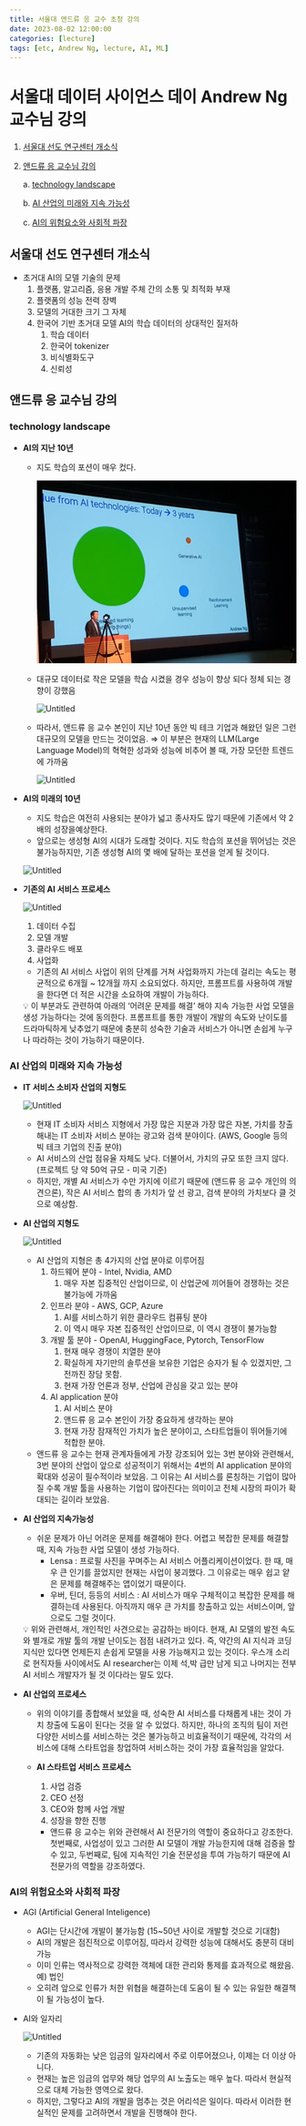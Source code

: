 ```yaml
---
title: 서울대 앤드류 응 교수 초청 강의
date: 2023-08-02 12:00:00
categories: [lecture]
tags: [etc, Andrew Ng, lecture, AI, ML]
---
```


# 서울대 데이터 사이언스 데이 Andrew Ng 교수님 강의

1. [서울대 선도 연구센터 개소식](#서울대-선도-연구센터-개소식)

2. [앤드류 응 교수님 강의](#technology-landscape)

    a. [technology landscape](#technology-landscape)
    
    b. [AI 산업의 미래와 지속 가능성](#ai-산업의-미래와-지속-가능성)
    
    c. [AI의 위험요소와 사회적 파장](#ai의-위험요소와-사회적-파장)


## 서울대 선도 연구센터 개소식

- 초거대 AI의 모델 기술의 문제
    1. 플랫폼, 알고리즘, 응용 개발 주체 간의 소통 및 최적화 부재
    2. 플랫폼의 성능 전력 장벽
    3. 모델의 거대한 크기 그 자체
    4. 한국어 기반 초거대 모델 AI의 학습 데이터의 상대적인 질저하
        1. 학습 데이터
        2. 한국어 tokenizer
        3. 비식별화도구
        4. 신뢰성

## 앤드류 응 교수님 강의

### technology landscape

- **AI의 지난 10년**
    - 지도 학습의 포션이 매우 컸다.
        
        ![Untitled](../assets/img/Untitled.png)
        
    - 대규모 데이터로 작은 모델을 학습 시켰을 경우 성능이 향상 되다 정체 되는 경향이 강했음
        
        ![Untitled](%E1%84%89%E1%85%A5%E1%84%8B%E1%85%AE%E1%86%AF%E1%84%83%E1%85%A2%20%E1%84%83%E1%85%A6%E1%84%8B%E1%85%B5%E1%84%90%E1%85%A5%20%E1%84%89%E1%85%A1%E1%84%8B%E1%85%B5%E1%84%8B%E1%85%A5%E1%86%AB%E1%84%89%E1%85%B3%20%E1%84%83%E1%85%A6%E1%84%8B%E1%85%B5%20Andrew%20Ng%20%E1%84%80%E1%85%AD%E1%84%89%E1%85%AE%E1%84%82%E1%85%B5%E1%86%B7%20%E1%84%80%E1%85%A1%208e55561cb6ba4eb8b318ce1f1ef5426c/Untitled%201.png)
        
    - 따라서, 앤드류 응 교수 본인이 지난 10년 동안 빅 테크 기업과 해왔던 일은 그런 대규모의 모델을 만드는 것이었음. ⇒ 이 부분은 현재의 LLM(Large Language Model)의 혁혁한 성과와 성능에 비추어 볼 때, 가장 모던한 트렌드에 가까움
        
        ![Untitled](%E1%84%89%E1%85%A5%E1%84%8B%E1%85%AE%E1%86%AF%E1%84%83%E1%85%A2%20%E1%84%83%E1%85%A6%E1%84%8B%E1%85%B5%E1%84%90%E1%85%A5%20%E1%84%89%E1%85%A1%E1%84%8B%E1%85%B5%E1%84%8B%E1%85%A5%E1%86%AB%E1%84%89%E1%85%B3%20%E1%84%83%E1%85%A6%E1%84%8B%E1%85%B5%20Andrew%20Ng%20%E1%84%80%E1%85%AD%E1%84%89%E1%85%AE%E1%84%82%E1%85%B5%E1%86%B7%20%E1%84%80%E1%85%A1%208e55561cb6ba4eb8b318ce1f1ef5426c/Untitled%202.png)
        
- **AI의 미래의 10년**
    - 지도 학습은 여전히 사용되는 분야가 넓고 종사자도 많기 때문에 기존에서 약 2배의 성장을예상한다.
    - 앞으로는 생성형 AI의 시대가 도래할 것이다. 지도 학습의 포션을 뛰어넘는 것은 불가능하지만, 기존 생성형 AI의 몇 배에 달하는 포션을 얻게 될 것이다.
    
    ![Untitled](%E1%84%89%E1%85%A5%E1%84%8B%E1%85%AE%E1%86%AF%E1%84%83%E1%85%A2%20%E1%84%83%E1%85%A6%E1%84%8B%E1%85%B5%E1%84%90%E1%85%A5%20%E1%84%89%E1%85%A1%E1%84%8B%E1%85%B5%E1%84%8B%E1%85%A5%E1%86%AB%E1%84%89%E1%85%B3%20%E1%84%83%E1%85%A6%E1%84%8B%E1%85%B5%20Andrew%20Ng%20%E1%84%80%E1%85%AD%E1%84%89%E1%85%AE%E1%84%82%E1%85%B5%E1%86%B7%20%E1%84%80%E1%85%A1%208e55561cb6ba4eb8b318ce1f1ef5426c/Untitled%203.png)
    

- **기존의 AI 서비스 프로세스**
    
    ![Untitled](%E1%84%89%E1%85%A5%E1%84%8B%E1%85%AE%E1%86%AF%E1%84%83%E1%85%A2%20%E1%84%83%E1%85%A6%E1%84%8B%E1%85%B5%E1%84%90%E1%85%A5%20%E1%84%89%E1%85%A1%E1%84%8B%E1%85%B5%E1%84%8B%E1%85%A5%E1%86%AB%E1%84%89%E1%85%B3%20%E1%84%83%E1%85%A6%E1%84%8B%E1%85%B5%20Andrew%20Ng%20%E1%84%80%E1%85%AD%E1%84%89%E1%85%AE%E1%84%82%E1%85%B5%E1%86%B7%20%E1%84%80%E1%85%A1%208e55561cb6ba4eb8b318ce1f1ef5426c/Untitled%204.png)
    
    1. 데이터 수집
    2. 모델 개발
    3. 클라우드 배포
    4. 사업화
    - 기존의 AI 서비스 사업이 위의 단계를 거쳐 사업화까지 가는데 걸리는 속도는 평균적으로 6개월 ~ 12개월 까지 소요되었다. 하지만, 프롬프트를 사용하여 개발을 한다면 더 적은 시간을 소요하여 개발이 가능하다.
    
    <aside>
    💡 이 부분과도 관련하여 아래의 ‘어려운 문제를 해결’ 해야 지속 가능한 사업 모델을 생성 가능하다는 것에 동의한다. 프롬프트를 통한 개발이 개발의 속도와 난이도를 드라마틱하게 낮추었기 때문에 충분히 성숙한 기술과 서비스가 아니면 손쉽게 누구나 따라하는 것이 가능하기 때문이다.
    
    </aside>
    

### AI 산업의 미래와 지속 가능성

- **IT 서비스 소비자 산업의 지형도**
    
    ![Untitled](%E1%84%89%E1%85%A5%E1%84%8B%E1%85%AE%E1%86%AF%E1%84%83%E1%85%A2%20%E1%84%83%E1%85%A6%E1%84%8B%E1%85%B5%E1%84%90%E1%85%A5%20%E1%84%89%E1%85%A1%E1%84%8B%E1%85%B5%E1%84%8B%E1%85%A5%E1%86%AB%E1%84%89%E1%85%B3%20%E1%84%83%E1%85%A6%E1%84%8B%E1%85%B5%20Andrew%20Ng%20%E1%84%80%E1%85%AD%E1%84%89%E1%85%AE%E1%84%82%E1%85%B5%E1%86%B7%20%E1%84%80%E1%85%A1%208e55561cb6ba4eb8b318ce1f1ef5426c/Untitled%205.png)
    
    - 현재 IT 소비자 서비스 지형에서 가장 많은 지분과 가장 많은 자본, 가치를 창출해내는 IT 소비자 서비스 분야는 광고와 검색 분야이다. (AWS, Google 등의 빅 테크 기업의 진출 분야)
    - AI 서비스의 산업 점유율 자체도 낮다. 더불어서, 가치의 규모 또한 크지 않다. (프로젝트 당 약 50억 규모 - 미국 기준)
    - 하지만, 개별 AI 서비스가 수만 가지에 이르기 때문에 (앤드류 응 교수 개인의 의견으론), 작은 AI 서비스 합의 총 가치가 앞 선 광고, 검색 분야의 가치보다 클 것으로 예상함.
- **AI 산업의 지형도**
    
    ![Untitled](%E1%84%89%E1%85%A5%E1%84%8B%E1%85%AE%E1%86%AF%E1%84%83%E1%85%A2%20%E1%84%83%E1%85%A6%E1%84%8B%E1%85%B5%E1%84%90%E1%85%A5%20%E1%84%89%E1%85%A1%E1%84%8B%E1%85%B5%E1%84%8B%E1%85%A5%E1%86%AB%E1%84%89%E1%85%B3%20%E1%84%83%E1%85%A6%E1%84%8B%E1%85%B5%20Andrew%20Ng%20%E1%84%80%E1%85%AD%E1%84%89%E1%85%AE%E1%84%82%E1%85%B5%E1%86%B7%20%E1%84%80%E1%85%A1%208e55561cb6ba4eb8b318ce1f1ef5426c/Untitled%206.png)
    
    - AI 산업의 지형은 총 4가지의 산업 분야로 이루어짐
        1. 하드웨어 분야 - Intel, Nvidia, AMD
            1. 매우 자본 집중적인 산업이므로, 이 산업군에 끼어들어 경쟁하는 것은 불가능에 가까움
        2. 인프라 분야 - AWS, GCP, Azure
            1. AI를 서비스하기 위한 클라우드 컴퓨팅 분야
            2. 이 역시 매우 자본 집중적인 산업이므로, 이 역시 경쟁이 불가능함
        3. 개발 툴 분야 - OpenAI, HuggingFace, Pytorch, TensorFlow
            1. 현재 매우 경쟁이 치열한 분야
            2. 확실하게 자기만의 솔루션을 보유한 기업은 승자가 될 수 있겠지만, 그 전까진 장담 못함.
            3. 현재 가장 언론과 정부, 산업에 관심을 갖고 있는 분야
        4. AI application 분야
            1. AI 서비스 분야
            2. 앤드류 응 교수 본인이 가장 중요하게 생각하는 분야
            3. 현재 가장 잠재적인 가치가 높은 분야이고, 스타트업들이 뛰어들기에 적합한 분야.
    - 앤드류 응 교수는 현재 관계자들에게 가장 강조되어 있는 3번 분야와 관련해서, 3번 분야의 산업이 앞으로 성공적이기 위해서는 4번의 AI application 분야의 확대와 성공이 필수적이라 보았음. 그 이유는 AI 서비스를 론칭하는 기업이 많아질 수록 개발 툴을 사용하는 기업이 많아진다는 의미이고 전체 시장의 파이가 확대되는 길이라 보았음.
- **AI 산업의 지속가능성**
    - 쉬운 문제가 아닌 어려운 문제를 해결해야 한다. 어렵고 복잡한 문제를 해결할 때, 지속 가능한 사업 모델이 생성 가능하다.
        - Lensa : 프로필 사진을 꾸며주는 AI 서비스 어플리케이션이었다. 한 때, 매우 큰 인기를 끌었지만 현재는 사업이 붕괴했다. 그 이유로는 매우 쉽고 얕은 문제를 해결해주는 앱이었기 때문이다.
        - 우버, 틴더, 등등의 서비스 : AI 서비스가 매우 구체적이고 복잡한 문제를 해결하는데 사용된다. 아직까지 매우 큰 가치를 창출하고 있는 서비스이며, 앞으로도 그럴 것이다.
    
    <aside>
    💡 위와 관련해서, 개인적인 사견으로는 공감하는 바이다. 현재, AI 모델의 발전 속도와 별개로 개발 툴의 개발 난이도는 점점 내려가고 있다. 즉, 약간의 AI 지식과 코딩 지식만 있다면 언제든지 손쉽게 모델을 사용 가능해지고 있는 것이다. 우스개 소리로 현직자들 사이에서도 AI researcher는 이제 석,박 급만 남게 되고 나머지는 전부 AI 서비스 개발자가 될 것 이다라는 말도 있다.
    
    </aside>
    
- **AI 산업의 프로세스**
    - 위의 이야기를 종합해서 보았을 때, 성숙한 AI 서비스를 다채롭게 내는 것이 가치 창출에 도움이 된다는 것을 알 수 있었다. 하지만, 하나의 조직의 팀이 저런 다양한 서비스를 서비스하는 것은 불가능하고 비효율적이기 때문에, 각각의 서비스에 대해 스타트업을 창업하여 서비스하는 것이 가장 효율적임을 알았다.
    - **AI 스타트업 서비스 프로세스**
        1. 사업 검증
        2. CEO 선정
        3. CEO와 함께 사업 개발
        4. 성장을 향한 진행
        
        - 앤드류 응 교수는 위와 관련해서 AI 전문가의 역할이 중요하다고 강조한다. 첫번째로, 사업성이 있고 그러한 AI 모델이 개발 가능한지에 대해 검증을 할 수 있고, 두번째로, 팀에 지속적인 기술 전문성을 투여 가능하기 때문에 AI 전문가의 역할을 강조하였다.

### AI의 위험요소와 사회적 파장

- AGI (Artificial General Inteligence)
    - AGI는 단시간에 개발이 불가능함 (15~50년 사이로 개발할 것으로 기대함)
    - AI의 개발은 점진적으로 이루어짐, 따라서 강력한 성능에 대해서도 충분히 대비 가능
    - 이미 인류는 역사적으로 강력한 객체에 대한 관리와 통제를 효과적으로 해왔음. 예) 법인
    - 오히려 앞으로 인류가 처한 위협을 해결하는데 도움이 될 수 있는 유일한 해결책이 될 가능성이 높다.
- AI와 일자리
    
    ![Untitled](%E1%84%89%E1%85%A5%E1%84%8B%E1%85%AE%E1%86%AF%E1%84%83%E1%85%A2%20%E1%84%83%E1%85%A6%E1%84%8B%E1%85%B5%E1%84%90%E1%85%A5%20%E1%84%89%E1%85%A1%E1%84%8B%E1%85%B5%E1%84%8B%E1%85%A5%E1%86%AB%E1%84%89%E1%85%B3%20%E1%84%83%E1%85%A6%E1%84%8B%E1%85%B5%20Andrew%20Ng%20%E1%84%80%E1%85%AD%E1%84%89%E1%85%AE%E1%84%82%E1%85%B5%E1%86%B7%20%E1%84%80%E1%85%A1%208e55561cb6ba4eb8b318ce1f1ef5426c/Untitled%207.png)
    
    - 기존의 자동화는 낮은 임금의 일자리에서 주로 이루어졌으나, 이제는 더 이상 아니다.
    - 현재는 높은 임금의 업무와 해당 업무의 AI 노출도는 매우 높다. 따라서 현실적으로 대체 가능한 영역으로 왔다.
    - 하지만, 그렇다고 AI의 개발을 멈추는 것은 어리석은 일이다. 따라서 이러한 현실적인 문제를 고려하면서 개발을 진행해야 한다.